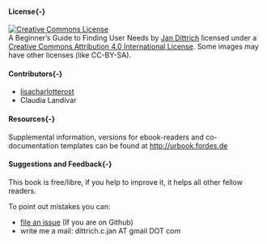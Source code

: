 #### License{-}

 <a rel="license" href="http://creativecommons.org/licenses/by/4.0/"><img alt="Creative Commons License" style="border-width:0" src="https://i.creativecommons.org/l/by/4.0/88x31.png" /></a><br /><span xmlns:dct="http://purl.org/dc/terms/" property="dct:title">A Beginner’s Guide to Finding User Needs</span> by <a xmlns:cc="http://creativecommons.org/ns#" href="https://github.com/jdittrich" property="cc:attributionName" rel="cc:attributionURL">Jan Dittrich</a>  licensed under a  <a rel="license" href="http://creativecommons.org/licenses/by/4.0/">Creative Commons Attribution 4.0 International License</a>. Some images may have other licenses (like CC-BY-SA).

#### Contributors{-}

* [lisacharlotterost](https://github.com/lisacharlotterost)
* Claudia Landivar

#### Resources{-}

Supplemental information, versions for ebook-readers and co-documentation templates can be found at <http://urbook.fordes.de>

#### Suggestions and Feedback{-}

This book is free/libre, if you help to improve it, it helps all other fellow readers.

To point out mistakes you can: 

* [file an issue](https://github.com/jdittrich/userNeedResearchBook/issues) (If you are on Github)
* write me a mail: dittrich.c.jan AT gmail DOT com
